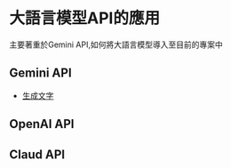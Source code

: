 # 大語言模型API的應用
主要著重於Gemini API,如何將大語言模型導入至目前的專案中

## Gemini API
- [生成文字](./Gemini/text_generation)

## OpenAI API

## Claud API


